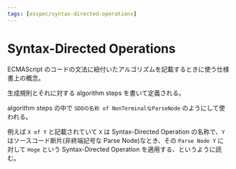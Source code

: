 ```yaml
---
tags: [esspec/syntax-directed-operations]
---
```


# Syntax-Directed Operations

ECMAScript のコードの文法に紐付いたアルゴリズムを記載するときに使う仕様書上の概念。

生成規則とそれに対する algorithm steps を書いて定義される。

algorithm steps の中で `SDOの名称 of NonTerminalなParseNode` のようにして使われる。

例えば `X of Y` と記載されていて `X` は Syntax-Directed Operation の名称で、`Y` はソースコード断片(非終端記号な Parse Node)なとき、その `Parse Node Y` に対して `Hoge` という Syntax-Directed Operation を適用する、というように読む。
